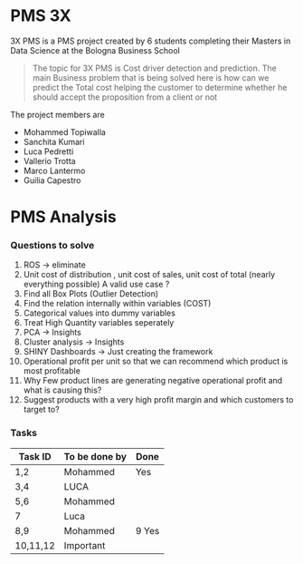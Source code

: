 # PMS 3X
3X PMS is a PMS project created by 6 students completing their Masters in Data Science at the Bologna Business School

>  The topic for 3X PMS is Cost driver detection and prediction. 
> The main Business problem that is being solved here is how can we predict the Total cost helping the customer to determine whether he should accept the proposition from a client or not
 
 The project members are
  - Mohammed Topiwalla
  - Sanchita Kumari
  - Luca Pedretti
  - Vallerio Trotta
  - Marco Lantermo
  - Guilia Capestro

# PMS Analysis
### Questions to solve
1) ROS -> eliminate
2) Unit cost of distribution , unit cost of sales, unit cost of total (nearly everything possible) A valid use case ?
3) Find all Box Plots (Outlier Detection)
4) Find the relation internally within variables (COST)
5) Categorical values into dummy variables
6) Treat High Quantity variables seperately 
7) PCA -> Insights
8) Cluster analysis -> Insights
9) SHINY Dashboards -> Just creating the framework
10) Operational profit per unit so that we can recommend which product is most profitable
11) Why Few product lines are generating negative operational profit and what is causing this?
12) Suggest products with a very high profit margin and which customers to target to?

### Tasks
| Task ID | To be done by | Done |
| ------ | ------ | ------ |
| 1,2 | Mohammed | Yes |
| 3,4 | LUCA | |
| 5,6 | Mohammed | |
| 7 | Luca | |
| 8,9 | Mohammed | 9 Yes |
| 10,11,12 | Important | |